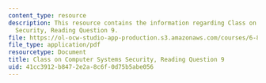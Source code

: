 ```yaml
---
content_type: resource
description: This resource contains the information regarding Class on Computer Systems
  Security, Reading Question 9.
file: https://ol-ocw-studio-app-production.s3.amazonaws.com/courses/6-858-computer-systems-security-fall-2014/41cc3912b8472e2a8c6f0d75b5abe056_MIT6_858F14_Reading9.pdf
file_type: application/pdf
resourcetype: Document
title: Class on Computer Systems Security, Reading Question 9
uid: 41cc3912-b847-2e2a-8c6f-0d75b5abe056
---
```

